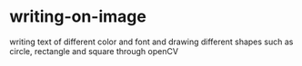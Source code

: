 # writing-on-image
writing text of different color and font and drawing different shapes such as circle, rectangle and square through openCV
